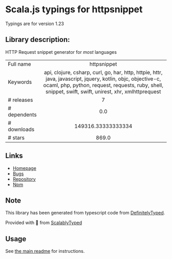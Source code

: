 
# Scala.js typings for httpsnippet

Typings are for version 1.23

## Library description:
HTTP Request snippet generator for *most* languages

|                    |                 |
| ------------------ | :-------------: |
| Full name          | httpsnippet |
| Keywords           | api, clojure, csharp, curl, go, har, http, httpie, httr, java, javascript, jquery, kotlin, objc, objective-c, ocaml, php, python, request, requests, ruby, shell, snippet, swift, swift, unirest, xhr, xmlhttprequest |
| # releases         | 7 |
| # dependents       | 0.0 |
| # downloads        | 149316.33333333334 |
| # stars            | 869.0 |

## Links
- [Homepage](https://github.com/Mashape/httpsnippet)
- [Bugs](https://github.com/Mashape/httpsnippet/issues)
- [Repository](https://github.com/Mashape/httpsnippet)
- [Npm](https://www.npmjs.com/package/httpsnippet)
    


## Note
This library has been generated from typescript code from [DefinitelyTyped](https://definitelytyped.org).

Provided with :purple_heart: from [ScalablyTyped](https://github.com/oyvindberg/ScalablyTyped)

## Usage
See [the main readme](../../readme.md) for instructions.



